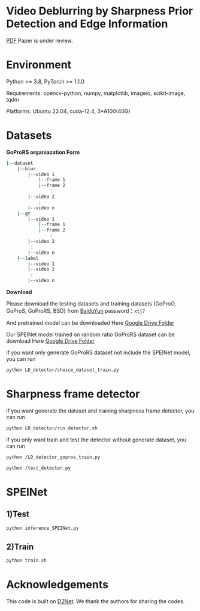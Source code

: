 # Video Deblurring by Sharpness Prior Detection and Edge Information
[PDF](https://arxiv.org/abs/2501.12246)    Paper is under review.



# Environment
Python >= 3.8, PyTorch >= 1.1.0

Requirements: opencv-python, numpy, matplotlib, imageio, scikit-image, tqdm

Platforms: Ubuntu 22.04, cuda-12.4, 3*A100(40G)

# Datasets
**GoProRS organiazation Form**
```bash
|--dataset
    |--blur  
        |--video 1
            |--frame 1
            |--frame 2
                ：  
        |--video 2
            :
        |--video n
    |--gt
        |--video 1
            |--frame 1
            |--frame 2
                ：  
        |--video 2
         :
        |--video n
    |--label
        |--video 1
        |--video 2
         :
        |--video n
```
**Download**

Please download the testing datasets and training datasets (GoProO, GoProS, GoProRS, BSD) from [BaiduYun](https://pan.baidu.com/s/1HCtfDtz35fl-ihlvhRFugQ?pwd=xtj7) password：`xtj7`

And pretrained model can be downloaded Here [Google Drive Folder](https://drive.google.com/drive/folders/17gJkfAGVcBiLU50wBfueLrQHMj9J2Fev?dmr=1&ec=wgc-drive-globalnav-goto)

Our SPEINet model trained on random ratio GoProRS dataset can be download Here [Google Drive Folder](https://drive.google.com/drive/folders/1AfAH4Fmj1DE0tcxOCMssCqCWuIcptkBI?dmr=1&ec=wgc-drive-globalnav-goto)

if you want only generate GoProRS dataset not include the SPEINet model, you can run
```bash
python LD_detector/choice_dataset_train.py
```
# Sharpness frame detector 
if you want generate the dataset and training sharpness frame detector, you can run 

```bash
python LD_detector/run_detector.sh
```
if you only want train and test the detector without generate dataset, you can run

```bash
python /LD_detector_gopros_train.py
```
```bash
python /test_detector.py
```
# SPEINet
## 1)Test
```bash
python inference_SPEINet.py
```
## 2)Train
```bash
python train.sh
```
# Acknowledgements
This code is built on [D2Net](https://github.com/shangwei5/D2Net?tab=readme-ov-file#prerequisites). We thank the authors for sharing the codes.
